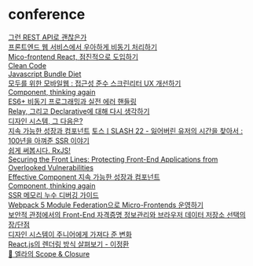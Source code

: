 # conference

[그런 REST API로 괜찮은가](https://www.youtube.com/watch?v=RP_f5dMoHFc)<br/>
[프론트엔드 웹 서비스에서 우아하게 비동기 처리하기](https://toss.im/slash-21/sessions/3-1)<br/>
[Mico-frontend React, 점진적으로 도입하기](https://toss.im/slash-21/sessions/3-1)<br/>
[Clean Code](https://toss.im/slash-21/sessions/3-3)<br/>
[Javascript Bundle Diet](https://toss.im/slash-21/sessions/3-2)<br/>
[모두를 위한 모바일웹 : 접근성 준수 스크린리터 UX 개선하기](https://www.youtube.com/watch?v=tKj3xsXy9KM)<br/>
[Component, thinking again](https://www.youtube.com/watch?v=HYgKBvLr49c&t=1255s)<br/>
[ES6+ 비동기 프로그래밍과 실전 에러 핸들링](https://www.youtube.com/watch?v=o9JnT4sneAQ)<br/>
[Relay, 그리고 Declarative에 대해 다시 생각하기](https://www.youtube.com/watch?v=YP7d9ae_VzI)<br/>
[디자인 시스템, 그 다음은?](https://www.youtube.com/watch?v=LmLchZ4tCXc&t=2670s)<br/>
[지속 가능한 성장과 컴포넌트](https://www.youtube.com/watch?v=fR8tsJ2r7Eg&t=549s)
[토스ㅣSLASH 22 - 잃어버린 유저의 시간을 찾아서 : 100년을 아껴준 SSR 이야기](https://www.youtube.com/watch?v=IKyA8BKxpXc&t=437s)<br/>
[쉽게 써봅시다. RxJS!](https://www.youtube.com/watch?v=2f09-veX4HA)<br/>
[Securing the Front Lines: Protecting Front-End Applications from Overlooked Vulnerabilities](https://www.youtube.com/watch?v=IutA2l7ptcI)<br/>
[Effective Component 지속 가능한 성장과 컴포넌트](https://github.com/Gaic4o/front_conference/blob/master/toss/Effective%20Component.md)<br/>
[Component, thinking again](https://www.youtube.com/watch?v=HYgKBvLr49c&t=1255s)<br/>
[SSR 메모리 누수 디버깅 가이드](https://www.youtube.com/watch?v=P3C7fzMqIYg)<br/>
[Webpack 5 Module Federation으로 Micro-Frontends 운영하기](https://www.youtube.com/watch?v=0Eq6evGKJ68)<br/>
[보안적 관점에서의 Front-End 자격증명 정보관리와 브라우저 데이터 저장소 선택의 장/단점](https://www.youtube.com/watch?v=XAcJ47CidhY&t=1062s)<br/>
[디자인 시스템이 주니어에게 가져다 준 변화](https://www.youtube.com/watch?v=s3-8TFiYR6I)<br/>
[React.js의 렌더링 방식 살펴보기 - 이정환](https://www.youtube.com/watch?v=N7qlk_GQRJU)<br/>
[🍧 엘라의 Scope & Closure](https://www.youtube.com/watch?v=PVYjfrgZhtU)<br/>
